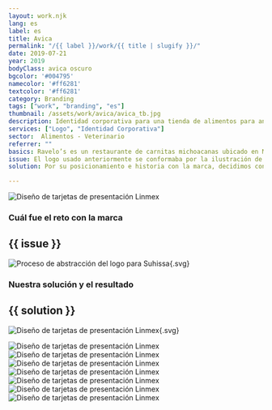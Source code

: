 ```yaml
---
layout: work.njk 
lang: es
label: es
title: Avica
permalink: "/{{ label }}/work/{{ title | slugify }}/"
date: 2019-07-21
year: 2019
bodyClass: avica oscuro
bgcolor: '#004795'
namecolor: '#ff6281'
textcolor: '#ff6281'
category: Branding
tags: ["work", "branding", "es"]
thumbnail: /assets/work/avica/avica_tb.jpg
description: Identidad corporativa para una tienda de alimentos para animales
services: ["Logo", "Identidad Corporativa"]
sector:  Alimentos - Veterinario
referrer: ""
basics: Ravelo’s es un restaurante de carnitas michoacanas ubicado en Mérida, Yucatán. Fue fundada en el año 2003 y desde entonces deleita los paladares de todos sus comensales y asiduos clientes.
issue: El logo usado anteriormente se conformaba por la ilustración de un pequeño cerdo con gorro de chef, una personalidad alegre y divertida. Si bien estas características son adecuadas a la personalidad del restaurante, presentaba varias complicaciones para ser reproducida en diversos sustratos y formatos. Debido a la saturación de sus elementos no era fácil de aplicar de manera consistente entre los uniformes del personal, en señalizaciones para las sucursales, o en las cajas para las motos de reparto a domicilio. La cantidad de textos en el logo, forzaban al restaurante a utilizar la imagen en un tamaño poco flexible o funcional. Por último, algunos elementos del logo anterior fueron tomados de distintas fuentes y gráficos de libre uso.
solution: Por su posicionamiento e historia con la marca, decidimos continuar con el personaje del cerdito, pero con un trazo y acabado propios de la marca, con identidad y un estilo bien definido. A su vez, la expresión del personaje es de felicidad por estar disfrutando unos tacos en Ravelo’s, mientras su pose tirado en el suelo emula al de una persona riendo pero con cierto esfuerzo, como cuando hemos comido demasiado y estamos tan llenos pero quisiéramos poder seguir experimentando el sabor de cada nuevo bocado. Por último, se remata con una tipografía alegre, legible, con personalidad y peso, que complementan muy bien el trazo grueso del imagotipo.

---
```


![Diseño de tarjetas de presentación Linmex](/assets/work/avica/avica_expo.jpg)

<div class="column__2">
    <div class="col__left">
        <h3>Cuál fue el reto con la marca</h3>
    </div>
    <div class="col__right">
        <h2>{{ issue }}</h2>
    </div>
</div>

![Proceso de abstracción del logo para Suhissa](/assets/work/avica/avica_logo_proceso.svg){.svg}

<div class="column__2 work__column__2">
    <div class="col__left">
        <h3>Nuestra solución y el resultado</h3>
    </div>
    <div class="col__right">
        <h2>{{ solution }}</h2>
    </div>
</div>

![Diseño de tarjetas de presentación Linmex](/assets/work/avica/avica_logo.svg){.svg}

![Diseño de tarjetas de presentación Linmex](/assets/work/avica/avica_logo_impreso.jpg)
![Diseño de tarjetas de presentación Linmex](/assets/work/avica/avica_tarjetas.jpg)
![Diseño de tarjetas de presentación Linmex](/assets/work/avica/avica_agendas_tarjetas.jpg)
![Diseño de tarjetas de presentación Linmex](/assets/work/avica/avica_portaplanos.jpg)
![Diseño de tarjetas de presentación Linmex](/assets/work/avica/avica_logo_muro.jpg)
![Diseño de tarjetas de presentación Linmex](/assets/work/avica/avica_web_ipad.jpg)
![Diseño de tarjetas de presentación Linmex](/assets/work/avica/avica_web.jpg)